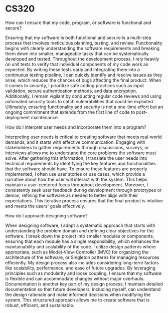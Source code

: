  # CS320

 How can I ensure that my code, program, or software is functional and secure?
 
Ensuring that my software is both functional and secure is a multi-step process that involves meticulous planning, testing, and review. Functionality begins with clearly understanding the software requirements and breaking them down into smaller, manageable tasks that can be systematically developed and tested. Throughout the development process, I rely heavily on unit tests to verify that individual components of my code work as expected. By writing these tests early and integrating them into a continuous testing pipeline, I can quickly identify and resolve issues as they arise, which reduces the chances of bugs affecting the final product. When it comes to security, I prioritize safe coding practices such as input validation, secure authentication methods, and data encryption. Additionally, I remain vigilant by conducting regular code reviews and using automated security tools to catch vulnerabilities that could be exploited. Ultimately, ensuring functionality and security is not a one-time effort but an ongoing commitment that extends from the first line of code to post-deployment maintenance.

How do I interpret user needs and incorporate them into a program?

Interpreting user needs is critical to creating software that meets real-world demands, and it starts with effective communication. Engaging with stakeholders to gather requirements through discussions, surveys, or interviews allows me to understand the core problems the software must solve. After gathering this information, I translate the user needs into technical requirements by identifying the key features and functionalities that the software should have. To ensure these features are properly implemented, I often use user stories or use cases, which provide a narrative about how the user will interact with the system. This helps maintain a user-centered focus throughout development. Moreover, I consistently seek user feedback during development through prototypes or demos, refining the software as needed to better align with their expectations. This iterative process ensures that the final product is intuitive and meets the users' goals effectively.

How do I approach designing software?

When designing software, I adopt a systematic approach that starts with understanding the problem domain and defining clear objectives for the software. I break down the project into smaller modules or components, ensuring that each module has a single responsibility, which enhances the maintainability and scalability of the code. I utilize design patterns where appropriate, such as Model-View-Controller (MVC) for organizing the architecture of the software, or Singleton patterns for managing resources efficiently. My design process also includes considering long-term factors like scalability, performance, and ease of future upgrades. By leveraging principles such as modularity and loose coupling, I ensure that my software is flexible and can accommodate changes without major overhauls. Documentation is another key part of my design process; I maintain detailed documentation so that future developers, including myself, can understand the design rationale and make informed decisions when modifying the system. This structured approach allows me to create software that is robust, efficient, and sustainable.

